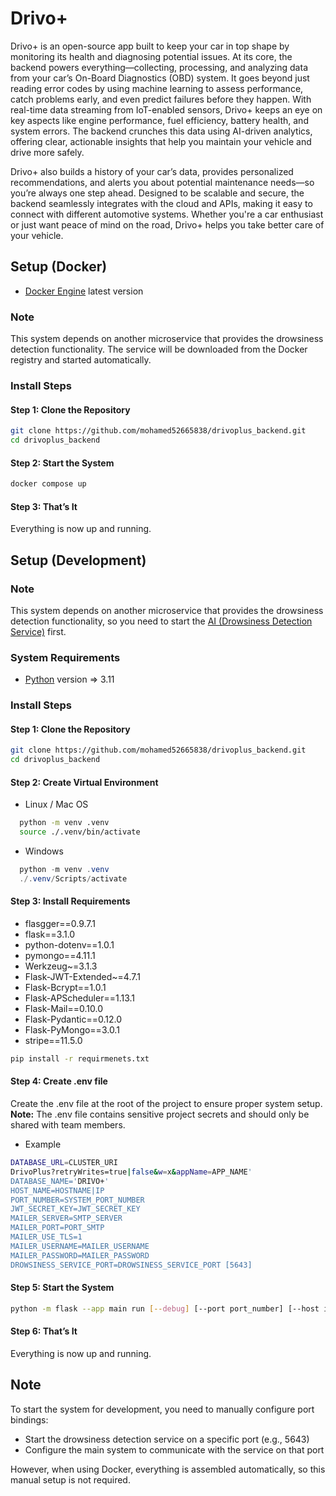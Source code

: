 # Drivo+
<p>
Drivo+ is an open-source app built to keep your car in top shape by monitoring its health and diagnosing potential issues. At its core, the backend powers everything—collecting, processing, and analyzing data from your car’s On-Board Diagnostics (OBD) system. It goes beyond just reading error codes by using machine learning to assess performance, catch problems early, and even predict failures before they happen.
With real-time data streaming from IoT-enabled sensors, Drivo+ keeps an eye on key aspects like engine performance, fuel efficiency, battery health, and system errors. The backend crunches this data using AI-driven analytics, offering clear, actionable insights that help you maintain your vehicle and drive more safely.

Drivo+ also builds a history of your car’s data, provides personalized recommendations, and alerts you about potential maintenance needs—so you’re always one step ahead. Designed to be scalable and secure, the backend seamlessly integrates with the cloud and APIs, making it easy to connect with different automotive systems. Whether you're a car enthusiast or just want peace of mind on the road, Drivo+ helps you take better care of your vehicle.
</p>

## Setup (Docker)
+ [Docker Engine](https://docs.docker.com/get-started/get-docker/) latest version
### Note
This system depends on another microservice that provides the drowsiness detection functionality. The service will be downloaded from the Docker registry and started automatically.

### Install Steps
#### Step 1: Clone the Repository
```bash
git clone https://github.com/mohamed52665838/drivoplus_backend.git
cd drivoplus_backend
```
#### Step 2: Start the System
```bash
docker compose up
```
#### Step 3: That’s It
Everything is now up and running.




## Setup (Development)

### Note
This system depends on another microservice that provides the drowsiness detection functionality, so you need to start the [AI (Drowsiness Detection Service)](https://github.com/mohamed52665838/socket-drivo_plus) first.

### System Requirements
+ [Python](https://www.python.org/downloads/) version => 3.11

### Install Steps
#### Step 1: Clone the Repository
```bash
git clone https://github.com/mohamed52665838/drivoplus_backend.git
cd drivoplus_backend
```
#### Step 2: Create Virtual Environment
- Linux / Mac OS
```bash
  python -m venv .venv
  source ./.venv/bin/activate
```
- Windows

```powershell
  python -m venv .venv
  ./.venv/Scripts/activate
```

#### Step 3: Install Requirements
* flasgger==0.9.7.1
* flask==3.1.0
* python-dotenv==1.0.1
* pymongo==4.11.1
* Werkzeug~=3.1.3
* Flask-JWT-Extended~=4.7.1
* Flask-Bcrypt==1.0.1
* Flask-APScheduler==1.13.1
* Flask-Mail==0.10.0
* Flask-Pydantic==0.12.0
* Flask-PyMongo==3.0.1
* stripe==11.5.0

```bash
pip install -r requirmenets.txt
```
#### Step 4: Create .env file
<p>
    Create the .env file at the root of the project to ensure proper system setup. <br>
    <b>Note:</b> The .env file contains sensitive project secrets and should only be shared with team members.
</p>

* Example
```bash
DATABASE_URL=CLUSTER_URI
DrivoPlus?retryWrites=true|false&w=x&appName=APP_NAME'
DATABASE_NAME='DRIVO+'
HOST_NAME=HOSTNAME|IP
PORT_NUMBER=SYSTEM_PORT_NUMBER
JWT_SECRET_KEY=JWT_SECRET_KEY
MAILER_SERVER=SMTP_SERVER
MAILER_PORT=PORT_SMTP
MAILER_USE_TLS=1
MAILER_USERNAME=MAILER_USERNAME
MAILER_PASSWORD=MAILER_PASSWORD
DROWSINESS_SERVICE_PORT=DROWSINESS_SERVICE_PORT [5643]

```

#### Step 5: Start the System
```bash
python -m flask --app main run [--debug] [--port port_number] [--host ip | hostname]
```
#### Step 6: That’s It
Everything is now up and running.

## Note
To start the system for development, you need to manually configure port bindings:
* Start the drowsiness detection service on a specific port (e.g., 5643)
* Configure the main system to communicate with the service on that port

However, when using Docker, everything is assembled automatically, so this manual setup is not required.
